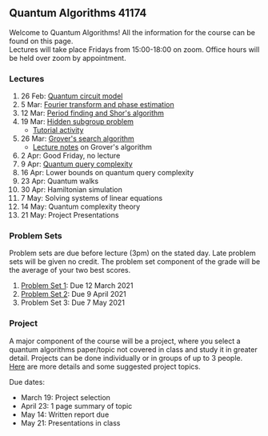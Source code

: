## Quantum Algorithms 41174

Welcome to Quantum Algorithms!  All the information for the course can be found on this page.  
Lectures will take place Fridays from 15:00-18:00 on zoom.  Office hours will be held 
over zoom by appointment.


### Lectures

1. 26 Feb: [Quantum circuit model](https://github.com/troyjlee/qalgo/blob/main/LECTURES/lec1.pdf)
2. 5 Mar: [Fourier transform and phase estimation](https://github.com/troyjlee/qalgo/blob/main/LECTURES/lec2-compressed.pdf)
3. 12 Mar: [Period finding and Shor's algorithm](https://github.com/troyjlee/qalgo/blob/main/LECTURES/lec3-compressed.pdf)
4. 19 Mar: [Hidden subgroup problem](https://github.com/troyjlee/qalgo/blob/main/LECTURES/lec4-compressed.pdf) 
    - [Tutorial activity](https://github.com/troyjlee/qalgo/blob/main/LECTURES/activity4.pdf)
5. 26 Mar: [Grover's search algorithm](https://github.com/troyjlee/qalgo/blob/main/LECTURES/lec5_compressed.pdf)
    - [Lecture notes](https://github.com/troyjlee/qalgo/blob/main/NOTES/grover.pdf) on Grover's algorithm
6. 2 Apr: Good Friday, no lecture
7. 9 Apr: [Quantum query complexity](https://github.com/troyjlee/qalgo/blob/main/LECTURES/lec6_compressed.pdf)
8. 16 Apr: Lower bounds on quantum query complexity
9. 23 Apr: Quantum walks
10. 30 Apr: Hamiltonian simulation
11. 7 May: Solving systems of linear equations
12. 14 May: Quantum complexity theory
13. 21 May: Project Presentations

### Problem Sets
Problem sets are due before lecture (3pm) on the stated day.  Late problem sets will be given 
no credit.  The problem set component of the grade will be the average of your two best scores.
1. [Problem Set 1](https://github.com/troyjlee/qalgo/blob/main/PSETS/PS1/ps1.pdf): Due 12 March 2021
2. [Problem Set 2](https://github.com/troyjlee/qalgo/blob/main/PSETS/PS2/ps2.pdf): Due 9 April 2021
3. Problem Set 3: Due 7 May 2021


### Project
A major component of the course will be a project, where you select a quantum algorithms paper/topic not covered in class 
and study it in greater detail.  Projects can be done individually or in groups of up to 3 people.  
[Here](https://github.com/troyjlee/qalgo/blob/main/PROJECT/project.pdf) are more details and some suggested 
project topics.

Due dates:
  - March 19: Project selection
  - April 23: 1 page summary of topic
  - May 14: Written report due
  - May 21: Presentations in class
